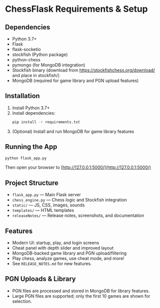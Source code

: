 # ChessFlask Requirements & Setup

## Dependencies
- Python 3.7+
- Flask
- flask-socketio
- stockfish (Python package)
- python-chess
- pymongo (for MongoDB integration)
- Stockfish binary (download from https://stockfishchess.org/download/ and place in stockfish/)
- MongoDB (required for game library and PGN upload features)

## Installation
1. Install Python 3.7+
2. Install dependencies:
   ```sh
   pip install -r requirements.txt
   ```
3. (Optional) Install and run MongoDB for game library features

## Running the App
```sh
python flask_app.py
```
Then open your browser to [http://127.0.0.1:5000/](http://127.0.0.1:5000/)

## Project Structure
- `flask_app.py` — Main Flask server
- `chess_engine.py` — Chess logic and Stockfish integration
- `static/` — JS, CSS, images, sounds
- `templates/` — HTML templates
- `releaseNotes/` — Release notes, screenshots, and documentation

## Features
- Modern UI: startup, play, and login screens
- Cheat panel with depth slider and improved layout
- MongoDB-backed game library and PGN upload/filtering
- Play chess, analyze games, use cheat mode, and more!
- See `RELEASE_NOTES.md` for new features.

## PGN Uploads & Library
- PGN files are processed and stored in MongoDB for library features.
- Large PGN files are supported; only the first 10 games are shown for selection. 